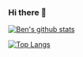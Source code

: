 ### Hi there 👋

[![Ben's github stats](https://github-readme-stats.vercel.app/api?username=Ben-893)](https://github.com/Ben-893/github-readme-stats)

[![Top Langs](https://github-readme-stats.vercel.app/api/top-langs/?username=Ben-893&theme=buefy)](https://github.com/Ben-893/github-readme-stats)


<!--
**Ben-893/Ben-893** is a ✨ _special_ ✨ repository because its `README.md` (this file) appears on your GitHub profile.

Here are some ideas to get you started:

- 🔭 I’m currently working on ...
- 🌱 I’m currently learning ...
- 👯 I’m looking to collaborate on ...
- 🤔 I’m looking for help with ...
- 💬 Ask me about ...
- 📫 How to reach me: ...
- 😄 Pronouns: ...
- ⚡ Fun fact: ...
-->
